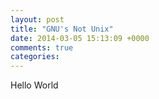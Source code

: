```yaml
---
layout: post
title: "GNU's Not Unix"
date: 2014-03-05 15:13:09 +0000
comments: true
categories: 
---
```


Hello World
